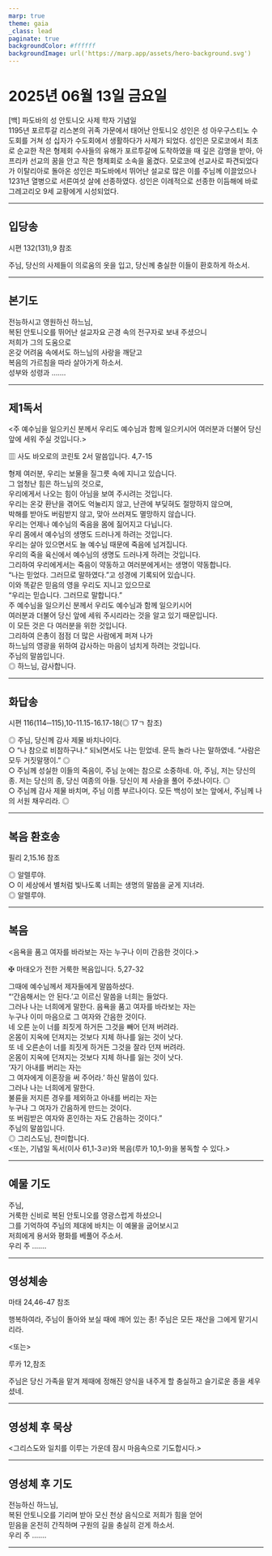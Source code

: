 ```yaml
---
marp: true
theme: gaia
_class: lead
paginate: true
backgroundColor: #ffffff
backgroundImage: url('https://marp.app/assets/hero-background.svg')
---
```


# 2025년 06월 13일 금요일

[백] 파도바의 성 안토니오 사제 학자 기념일  
1195년 포르투갈 리스본의 귀족 가문에서 태어난 안토니오 성인은 성 아우구스티노 수도회를 거쳐 성 십자가 수도회에서 생활하다가 사제가 되었다. 성인은 모로코에서 최초로 순교한 작은 형제회 수사들의 유해가 포르투갈에 도착하였을 때 깊은 감명을 받아, 아프리카 선교의 꿈을 안고 작은 형제회로 소속을 옮겼다. 모로코에 선교사로 파견되었다가 이탈리아로 돌아온 성인은 파도바에서 뛰어난 설교로 많은 이를 주님께 이끌었으나 1231년 열병으로 서른여섯 살에 선종하였다. 성인은 이례적으로 선종한 이듬해에 바로 그레고리오 9세 교황에게 시성되었다.




---

## 입당송

시편 132(131),9 참조

주님, 당신의 사제들이 의로움의 옷을 입고, 당신께 충실한 이들이 환호하게 하소서.  
  


---

## 본기도

전능하시고 영원하신 하느님,  
복된 안토니오를 뛰어난 설교자요 곤경 속의 전구자로 보내 주셨으니  
저희가 그의 도움으로  
온갖 어려움 속에서도 하느님의 사랑을 깨닫고  
복음의 가르침을 따라 살아가게 하소서.  
성부와 성령과 …….  
  


---

## 제1독서

<주 예수님을 일으키신 분께서 우리도 예수님과 함께 일으키시어 여러분과 더불어 당신 앞에 세워 주실 것입니다.>

▥ 사도 바오로의 코린토 2서 말씀입니다. 4,7-15

형제 여러분, 우리는 보물을 질그릇 속에 지니고 있습니다.  
그 엄청난 힘은 하느님의 것으로,  
우리에게서 나오는 힘이 아님을 보여 주시려는 것입니다.  
우리는 온갖 환난을 겪어도 억눌리지 않고, 난관에 부딪혀도 절망하지 않으며,  
박해를 받아도 버림받지 않고, 맞아 쓰러져도 멸망하지 않습니다.  
우리는 언제나 예수님의 죽음을 몸에 짊어지고 다닙니다.  
우리 몸에서 예수님의 생명도 드러나게 하려는 것입니다.  
우리는 살아 있으면서도 늘 예수님 때문에 죽음에 넘겨집니다.  
우리의 죽을 육신에서 예수님의 생명도 드러나게 하려는 것입니다.  
그리하여 우리에게서는 죽음이 약동하고 여러분에게서는 생명이 약동합니다.  
“나는 믿었다. 그러므로 말하였다.”고 성경에 기록되어 있습니다.  
이와 똑같은 믿음의 영을 우리도 지니고 있으므로  
“우리는 믿습니다. 그러므로 말합니다.”  
주 예수님을 일으키신 분께서 우리도 예수님과 함께 일으키시어  
여러분과 더불어 당신 앞에 세워 주시리라는 것을 알고 있기 때문입니다.  
이 모든 것은 다 여러분을 위한 것입니다.  
그리하여 은총이 점점 더 많은 사람에게 퍼져 나가  
하느님의 영광을 위하여 감사하는 마음이 넘치게 하려는 것입니다.  
주님의 말씀입니다.  
◎ 하느님, 감사합니다.  
  


---

## 화답송

시편 116(114─115),10-11.15-16.17-18(◎ 17ㄱ 참조)

◎ 주님, 당신께 감사 제물 바치나이다.  
○ “나 참으로 비참하구나.” 되뇌면서도 나는 믿었네. 문득 놀라 나는 말하였네. “사람은 모두 거짓말쟁이.” ◎  
○ 주님께 성실한 이들의 죽음이, 주님 눈에는 참으로 소중하네. 아, 주님, 저는 당신의 종. 저는 당신의 종, 당신 여종의 아들. 당신이 제 사슬을 풀어 주셨나이다. ◎  
○ 주님께 감사 제물 바치며, 주님 이름 부르나이다. 모든 백성이 보는 앞에서, 주님께 나의 서원 채우리라. ◎  
  


---

## 복음 환호송

필리 2,15.16 참조

◎ 알렐루야.  
○ 이 세상에서 별처럼 빛나도록 너희는 생명의 말씀을 굳게 지녀라.  
◎ 알렐루야.  
  


---

## 복음

<음욕을 품고 여자를 바라보는 자는 누구나 이미 간음한 것이다.>

✠ 마태오가 전한 거룩한 복음입니다. 5,27-32

그때에 예수님께서 제자들에게 말씀하셨다.  
“‘간음해서는 안 된다.’고 이르신 말씀을 너희는 들었다.  
그러나 나는 너희에게 말한다. 음욕을 품고 여자를 바라보는 자는  
누구나 이미 마음으로 그 여자와 간음한 것이다.  
네 오른 눈이 너를 죄짓게 하거든 그것을 빼어 던져 버려라.  
온몸이 지옥에 던져지는 것보다 지체 하나를 잃는 것이 낫다.  
또 네 오른손이 너를 죄짓게 하거든 그것을 잘라 던져 버려라.  
온몸이 지옥에 던져지는 것보다 지체 하나를 잃는 것이 낫다.  
‘자기 아내를 버리는 자는  
그 여자에게 이혼장을 써 주어라.’ 하신 말씀이 있다.  
그러나 나는 너희에게 말한다.  
불륜을 저지른 경우를 제외하고 아내를 버리는 자는  
누구나 그 여자가 간음하게 만드는 것이다.  
또 버림받은 여자와 혼인하는 자도 간음하는 것이다.”  
주님의 말씀입니다.  
◎ 그리스도님, 찬미합니다.  
<또는, 기념일 독서(이사 61,1-3ㄹ)와 복음(루카 10,1-9)을 봉독할 수 있다.>  
  


---

## 예물 기도

주님,  
거룩한 신비로 복된 안토니오를 영광스럽게 하셨으니  
그를 기억하여 주님의 제대에 바치는 이 예물을 굽어보시고  
저희에게 용서와 평화를 베풀어 주소서.  
우리 주 …….  
  


---

## 영성체송

마태 24,46-47 참조

행복하여라, 주님이 돌아와 보실 때에 깨어 있는 종! 주님은 모든 재산을 그에게 맡기시리라.  
  
<또는>  
  
루카 12,참조  
  
주님은 당신 가족을 맡겨 제때에 정해진 양식을 내주게 할 충실하고 슬기로운 종을 세우셨네.  


---

## 영성체 후 묵상

<그리스도와 일치를 이루는 가운데 잠시 마음속으로 기도합시다.>  


---

## 영성체 후 기도

전능하신 하느님,  
복된 안토니오를 기리며 받아 모신 천상 음식으로 저희가 힘을 얻어  
믿음을 온전히 간직하며 구원의 길을 충실히 걷게 하소서.  
우리 주 …….  
  


---